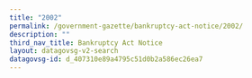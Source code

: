 ```yaml
---
title: "2002"
permalink: /government-gazette/bankruptcy-act-notice/2002/
description: ""
third_nav_title: Bankruptcy Act Notice
layout: datagovsg-v2-search
datagovsg-id: d_407310e89a4795c51d0b2a586ec26ea7
---
```

